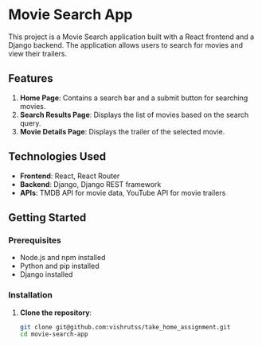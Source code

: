 # Movie Search App

This project is a Movie Search application built with a React frontend and a Django backend. The application allows users to search for movies and view their trailers.

## Features

1. **Home Page**: Contains a search bar and a submit button for searching movies.
2. **Search Results Page**: Displays the list of movies based on the search query.
3. **Movie Details Page**: Displays the trailer of the selected movie.

## Technologies Used

- **Frontend**: React, React Router
- **Backend**: Django, Django REST framework
- **APIs**: TMDB API for movie data, YouTube API for movie trailers

## Getting Started

### Prerequisites

- Node.js and npm installed
- Python and pip installed
- Django installed

### Installation

1. **Clone the repository**:

   ```bash
   git clone git@github.com:vishrutss/take_home_assignment.git
   cd movie-search-app
